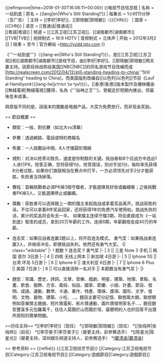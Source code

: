 {{refimprove|time=2018-01-30T16:06:11+00:00}}
{{电视节目信息框
| 名称 = 一站到底
| 原名 = {{lang|en|Who's Still Standing?}}
| 每集长 = 1小时15分钟（含广告）
| 主持 = [[李好|李好]]、[[郭晓敏|郭晓敏]]（{{CHN}}）
| 国家 = {{CHN}}
| 语言 = [[普通话|普通话]]<br/>[[粵語|粵語]]
| 频道 = [[江苏卫视|江苏卫视]]、[[湖南都市|湖南都市]]<br/>[[TVB|TVB]]
| 视频制式 = 16:9 HDTV
| 音频制式 = 立体声
| 开始 = 2012年3月2日
| 结束 = 至今
| 官方網站   =http://yzdd.jstv.com
}}

《'''一站到底'''》（{{lang-en|Who's Still Standing?}}），是[[江苏卫视|江苏卫视]]和[[湖南都市|湖南都市]]游戏节目，由[[李好|李好]]、[[郭晓敏|郭晓敏]]两夫妻主持。該節目係由购自美国[[NBC|NBC]]的同名游戏节目改编而成<ref>[http://realscreen.com/2012/04/12/still-standing-heading-to-china/ “Still Standing” heading to China]</ref>，而美国版則改编自[[以色列|以色列]]节目《Lauf al Hamiliyon》（{{lang-he|לעוף על המיליון}}）。[[香港|香港]]版本製作及播映權由[[無綫電視|無綫電視]]獲得，名為《'''站神之王'''》，曾擬定於短期內推出，但最後並未成事。

與原版不同的是，該版本的獎勵是电器产品，大奖为免费旅行，而非现金奖励。

== 節目概要 ==
* 類型：一般、對抗賽（如北大vs清華）
* 參賽：透過網路、電話或特約商報名
* 佈置：一人挑戰站中間，8人守擂圓形環繞
* 規則：对决以抢答论胜负，速度是你制胜的关键。挑战者和8个应战方中选出1人进行PK。抢答正确，您将获得1分。抢答错误，则对手加1分。每轮率先获得8分者过胜。如果你们旗鼓相当在赛点中打平，一方必须领先对手2分才能获胜。失败者当场掉落。
* 賽程：首輪挑戰者必須PK掉3個守擂者，才能選擇見好收或繼續衝；之後挑戰者PK掉3人，又能選擇停止或繼續。
* 獎勵：获胜者可以选择跟上一期的擂主发起挑战或拿着奖品离开。挑战获胜的话，不仅可以拿着8件奖品回家，还将获得1年的免费汽车使用权。挑战失败的话，累计的奖品将会失去一半。 如果擂主连续守擂3期，将会直接成为《一站到底》智库的成员，拿到20万年薪的工作。连续6期，年薪翻倍变成40万的年薪。
* 连击奖：如果应战者连赢3题以上，将开启连击模式。  勇气奖：如果挑战者连赢3人，并继续冲击，即便挑战失利，依然还有勇气大奖。
{| class="wikitable"
|-
! 题数 !! 连击奖                !! 勇气奖
|-
| 3    || 三星 Note 3 手机      || 韩国 首尔 3日游
|-
| 4    || 四核 无线上网本       || 新加坡 4日游
|-
| 5    || Iphone 5S             || 台湾 环岛 5日游
|-
| 6    || Iphone 6              || 澳大利亚 6日游
|-
| 7    || Iphone 6 Plus         || 美国 7日游
|-
| 8    || 可以直接消除一名对手  || 本题数没有勇气奖
|-
|}

* 題型：常識、歷史、詩詞、文章、音樂、戲劇、明星、建築、地理、景點、名畫、飲食、服飾、方言、風俗、俗話、國家、節慶、小說、計畫、節目、發明、成語、運動、數學、卡通、著作、特產、環保、獎項、圖形、文字、發明、文物、器物、建築、小吃、…。題目主要可分記憶、聯想兩大類，聯想類例如音樂猜主題曲、短片猜電影、影片猜運動、圖片猜發明家名子…，題目題型豐富多元包羅萬千，往往人莫躓於山而躓於垤，最聰明的人也許回答不出眾所周知的簡單問題。

==历任主持==
*[[李好|李好]]（现任）
*[[郭晓敏|郭晓敏]]（现任）
*[[张纯烨|张纯烨]]（前任）
*[[李莎旻子|李莎旻子]]（替更主持，前参赛选手）
*[[陈星光|陈星光]]（替更主持，深圳娱乐频道主持人，前参赛选手）
*[[藺清渝|藺清渝]](替更主持，前参赛选手)

== 参考资料 ==
{{reflist}}
{{江苏卫视综艺节目}}
[[Category:江苏卫视电视节目|Category:江苏卫视电视节目]]
[[Category:遊戲節目|Category:遊戲節目]]